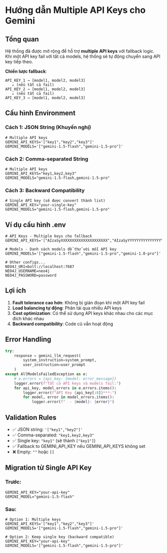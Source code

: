 # Hướng dẫn Multiple API Keys cho Gemini

## Tổng quan

Hệ thống đã được mở rộng để hỗ trợ **multiple API keys** với fallback logic. Khi một API key fail với tất cả models, hệ thống sẽ tự động chuyển sang API key tiếp theo.

**Chiến lược fallback**: 
```
API_KEY_1 → [model1, model2, model3] 
   ↓ (nếu tất cả fail)
API_KEY_2 → [model1, model2, model3]
   ↓ (nếu tất cả fail)  
API_KEY_3 → [model1, model2, model3]
```

## Cấu hình Environment

### Cách 1: JSON String (Khuyến nghị)
```env
# Multiple API keys
GEMINI_API_KEYS='["key1","key2","key3"]'
GEMINI_MODELS='["gemini-1.5-flash","gemini-1.5-pro"]'
```

### Cách 2: Comma-separated String
```env
# Multiple API keys
GEMINI_API_KEYS="key1,key2,key3"
GEMINI_MODELS="gemini-1.5-flash,gemini-1.5-pro"
```

### Cách 3: Backward Compatibility
```env
# Single API key (sẽ được convert thành list)
GEMINI_API_KEY="your-single-key"
GEMINI_MODELS="gemini-1.5-flash,gemini-1.5-pro"
```

## Ví dụ cấu hình .env

```env
# API Keys - Multiple keys cho fallback
GEMINI_API_KEYS='["AIzaSyXXXXXXXXXXXXXXXXXXXXX","AIzaSyYYYYYYYYYYYYYYYYYYYYY","AIzaSyZZZZZZZZZZZZZZZZZZZZZ"]'

# Models - Danh sách models để thử với mỗi API key
GEMINI_MODELS='["gemini-1.5-flash","gemini-1.5-pro","gemini-1.0-pro"]'

# Other configs...
NEO4J_URI=bolt://localhost:7687
NEO4J_USERNAME=neo4j
NEO4J_PASSWORD=password
```

## Lợi ích

1. **Fault tolerance cao hơn**: Không bị gián đoạn khi một API key fail
2. **Load balancing tự động**: Phân tải qua nhiều API keys
3. **Cost optimization**: Có thể sử dụng API keys khác nhau cho các mục đích khác nhau
4. **Backward compatibility**: Code cũ vẫn hoạt động

## Error Handling

```python
try:
    response = gemini_llm_request(
        system_instruction=system_prompt,
        user_instruction=user_prompt
    )
except AllModelsFailedException as e:
    # e.errors = {api_key: {model: error_message}}
    logger.error(f"Tất cả API keys và models fail:")
    for api_key, model_errors in e.errors.items():
        logger.error(f"API Key {api_key[:8]}***:")
        for model, error in model_errors.items():
            logger.error(f"  - {model}: {error}")
```

## Validation Rules

- ✅ JSON string: `'["key1","key2"]'`
- ✅ Comma-separated: `"key1,key2,key3"`
- ✅ Single key: `"key1"` (sẽ thành `["key1"]`)
- ✅ Fallback to GEMINI_API_KEY nếu GEMINI_API_KEYS không set
- ❌ Empty: `""` hoặc `[]`

## Migration từ Single API Key

### Trước:
```env
GEMINI_API_KEY="your-api-key"
GEMINI_MODEL="gemini-1.5-flash"
```

### Sau:
```env
# Option 1: Multiple keys
GEMINI_API_KEYS='["key1","key2","key3"]'
GEMINI_MODELS='["gemini-1.5-flash","gemini-1.5-pro"]'

# Option 2: Keep single key (backward compatible)
GEMINI_API_KEY="your-api-key"
GEMINI_MODELS='["gemini-1.5-flash","gemini-1.5-pro"]'
``` 